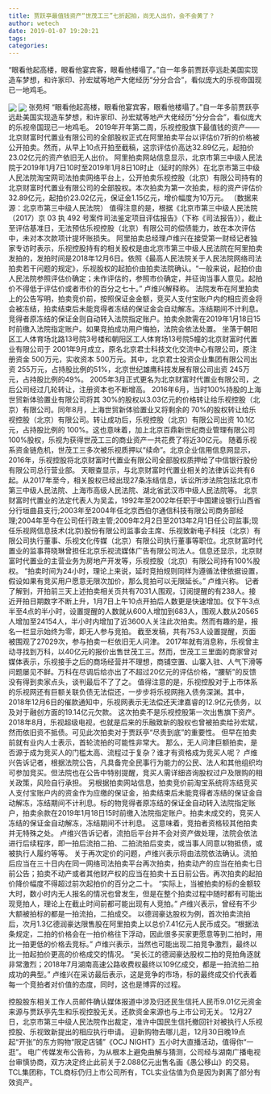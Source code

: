 ```yaml
---
title: 贾跃亭最值钱资产“世茂工三”七折起拍，尚无人出价，会不会黄了？
author: wetech
date: 2019-01-07 19:20:21
tags: 
categories: 
---
```

“眼看他起高楼，眼看他宴宾客，眼看他楼塌了。”自一年多前贾跃亭远赴美国实现造车梦想，和许家印、孙宏斌等地产大佬经历“分分合合”，看似庞大的乐视帝国现已一地鸡毛。
<!-- more -->
<img align="center" border="0" src="https://imgcdn.yicai.com/uppics/images/2019/01/0c304730912ec8ca908a0dc6912152c7.jpg" />
<img align="center" border="0" src="https://imgcdn.yicai.com/uppics/images/2019/01/bc2bf975e19b7e8e16aac3fc7cc20f68.jpg" />
张苑柯
“眼看他起高楼，眼看他宴宾客，眼看他楼塌了。”自一年多前贾跃亭远赴美国实现造车梦想，和许家印、孙宏斌等地产大佬经历“分分合合”，看似庞大的乐视帝国现已一地鸡毛。
2019年开年第二周，乐视控股旗下最值钱的资产——北京财富时代置业有限公司的全部股权正式在阿里拍卖平台以评估价7折的价格被公开拍卖。然而，从早上10点开拍至截稿，这宗评估价高达32.89亿元，起拍价23.02亿元的资产依旧无人出价。
阿里拍卖网站信息显示，北京市第三中级人民法院于2019年1月7日10时至2019年1月8日10时止（延时的除外）在北京市第三中级人民法院淘宝网司法拍卖网络平台上，公开拍卖乐视控股（北京）有限公司持有的北京财富时代置业有限公司的全部股权。本次拍卖为第一次拍卖，标的资产评估价32.89亿元，起拍价23.02亿元，保证金1.15亿元，增价幅度为10万元。
（数据来源：北京市第三中级人民法院）
值得注意的是，根据《北京市第三中级人民法院（2017）京 03 执 492 号案件司法鉴定项目评估报告》（下称《司法报告》），截止至评估基准日，无法预估乐视控股（北京）有限公司的偿债能力，故在本次评估中，未对本次款项计提坏账损失。
阿里拍卖总经理卢维兴在接受第一财经记者独家专访时表示，乐视控股持有的相关股权是由北京市第三中级人民法院在阿里拍卖发拍的，发拍时间是2018年12月6日。依照《最高人民法院关于人民法院网络司法拍卖若干问题的规定》，乐视股权的起拍价由拍卖法院确认。“一般来说，起拍价由人民法院参照评估价确定；未作评估的，参照市价确定，并征询当事人意见。起拍价不得低于评估价或者市价的百分之七十。” 卢维兴解释称。
法院发布在阿里拍卖上的公告写明，拍卖竞价前，按照保证金金额，竞买人支付宝账户内的相应资金将会被冻结，拍卖结束后未能竞得者冻结的保证金会自动解冻。冻结期间不计利息。竞得者原冻结的保证金则自动转入法院指定账户。拍卖余款需在2019年1月18日15时前缴入法院指定账户。如果竞拍成功用户悔拍，法院会依法处置。
坐落于朝阳区工人体育场北路13号院3号楼和朝阳区工人体育场13号院5幢的北京财富时代置业有限公司于 2001年9月成立，原名北京君士科技文化交流中心有限公司，原注册资金 500万元，实收资本 500万元。其中，北京君士投资企业集团有限公司出资 255万元，占持股比例的51%，北京世纪雄鹰科技发展有限公司出资 245万元，占持股比例的49%。
2005年3月正式更名为北京财富时代置业有限公司，之后公司经过几轮转让，注册资本也不断增高。
2016年6月，当时100%持股的上海世贸新体验置业有限公司将其 30%的股权以3.03亿元的价格转让给乐视控股（北京）有限公司。同年8月，上海世贸新体验置业又将剩余的 70%的股权转让给乐视控股（北京）有限公司。转让成功后，乐视控股（北京）有限公司出资 10.1亿元，占持股比例的 100%。这也意味着，加上北京百鼎新世纪商业管理有限公司100%股权，乐视为获得世茂工三的商业资产一共花费了将近30亿元。
随着乐视系资金链危机，世茂工三多次被乐视质押以“续命”。北京企业信用信息网显示，2016年，乐视控股将北京财富时代置业有限公司全部股权质押给了中信银行股份有限公司总行营业部。
天眼查显示，与北京财富时代置业相关的法律诉讼共有6起。从2017年至今，相关股权已经出现27条冻结信息，诉讼所涉法院包括北京市第三中级人民法院、上海市高级人民法院、湖北省武汉市中级人民法院等。
北京财富时代置业的法定代表人为吴孟，1992年至2002年任职于中国建设银行山西省分行垣曲县支行;2003年至2004年任北京西伯尔通信科技有限公司商务部经理;2004年至今在公司任行政主管;2009年2月2日至2013年2月1日任公司监事;现任乐视网信息技术(北京)股份有限公司监事会主席、乐视致新电子科技（北京）有限公司执行董事、乐视文化传媒（北京）有限公司执行董事等职位。北京财富时代置业的监事蒋晓琳曾担任北京乐视流媒体广告有限公司法人。信息还显示，北京财富时代置业的主营业务为房地产开发等，乐视控股（北京）有限公司持有100%股权。
“拍卖时间为24小时，理论上来说，延时竞拍规则同样为遵循法律依据设置，假设如果有竞买用户愿意无限次加价，那么竞拍可以无限延长。” 卢维兴称。
记者了解到，开拍前三天上述拍卖相关页共有7031人围观，订阅提醒的有238人。接近开拍日期数字不断上升，1月7日上午10点开拍后人数更是快速增加。仅下午3点半至4点的半小时，设置提醒的人数就从600人增加到683人，围观人数从20565人增加至24154人，半小时内增加了近3600人关注此次拍卖。然而有趣的是，报名一栏显示始终为零，即无人参与竞拍。
截至发稿，共有753人设置提醒，页面被围观了27029次，参与拍卖一栏依旧无人问津。
2017年就有消息称，乐视曾主动寻找到万科，以40亿元的报价出售世茂工三。然而，世茂工三里面的商家曾对媒体表示，乐视接手之后的商场经营并不理想，商铺空置、山寨入驻、人气下滑等问题屡见不鲜。万科在尽调后给亦出了不超过20亿元的评估价格，“腰斩”的反馈没有得到卖家点头，谈判最后不了了之。
值得注意的是，乐视控股对于上市体系的乐视网还有巨额关联负债无法偿还，一步步将乐视网拖入债务深渊。其中，2018年12月6日的催款通知中，乐视网表示无法偿还天津嘉睿的12.9亿元债务，以及对于融创方面的19.14亿元欠款。
这次拍卖不是乐视控股第一次出售旗下资产。2018年8月，乐视超级电视，也就是后来的乐融致新的股权也曾被拍卖给孙宏斌，然而依旧资不抵债。可见此次拍卖对于贾跃亭“尽责到底”的重要性。
但早在拍卖前就有业内人士表示，首轮流拍的可能性非常大。
那么，无人问津巨额拍卖，是否源于成为竞买人的门槛太高、流程过于复杂？谁才有资格成为竞买人呢？
卢维兴告诉记者，根据法院公告，凡具备完全民事行为能力的公民、法人和其他组织均可参加竞买。但法院也在公告中特别提醒，竞买人需详细咨询股权过户及限购的相关政策，风险自行承担。
另根据拍卖网站信息，拍卖竞价前淘宝系统将冻结竞买人支付宝账户内的资金作为应缴的保证金，拍卖结束后未能竞得者冻结的保证金自动解冻，冻结期间不计利息。标的物竞得者原冻结的保证金自动转入法院指定账户，拍卖余款在2019年1月18日15时前缴入法院指定账户。拍卖未成交的，竞买人冻结的保证金自动解冻，冻结期间不计利息。
这意味着，竞拍者资格较其他拍卖并无特殊之处。
卢维兴告诉记者，流拍后平台并不会对资产做处理，法院会依法进行后续程序，即一拍后流拍二拍、二拍流拍后变卖，或当事人同意以物抵债，或被执行人履约等等。
关于再次定价的问题，卢维兴表示将由法院依法确认。流拍后应当在三十日内在同一网络司法拍卖平台再次拍卖，拍卖动产的应当在拍卖七日前公告；拍卖不动产或者其他财产权的应当在拍卖十五日前公告。再次拍卖的起拍价降价幅度不得超过前次起拍价的百分之二十。
“实际上，当被拍卖的标的金额较大时，数小时内无人报名的情况也曾发生，但是在整个拍卖过程中随时都有可能出现竞拍人，理论上在截止时间前都可能出现有人竞拍。” 卢维兴表示，曾经有不少大额被拍标的都是一拍流拍，二拍成交。
以德润豪达股权为例，首次拍卖流拍后，次月1.3亿德润豪达限售股在阿里拍卖上以总价7.41亿元人民币成交。“根据法条规定，二拍的价格会在一拍价格往下浮动，因此很多买家更愿意等到二拍时，用比一拍更低的价格去竞标。” 卢维兴表示，当然也可能出现二拍竞争激烈，最终以比一拍起拍价更高的价格成交的情况。
“吴长江的德润豪达股权二拍的竞拍角逐就非常激烈；2018年7月湖南高速公路收费权最终以109亿成交，都是一拍流拍二拍成功的典型。” 卢维兴在采访最后表示，这是竞争的市场，标的最终成交价代表着每一个竞拍者对价值的态度，同时，这也是博弈的过程。
 
 
控股股东相关工作人员邮件确认媒体报道中涉及归还民生信托人民币9.01亿元资金来源与贾跃亭先生和乐视控股无关。还款资金来源也与上市公司无关。
12月27日，北京市第三中级人民法院作出裁定，准许中国民生信托撤回针对被执行人乐视控股、乐视致新提出的相应执行申请。
迎新购物去哪儿逛，12月30日晚19点起“开张”的东方购物“限定店铺”《OCJ NIGHT》五小时大直播活动，值得你“一逛”。
电广传媒发布公告称，为从根本上避免曲解与猜测，公司经与湖南广播电视台审慎协商，双方决定终止此前关于2.088亿元出售名画《愚公移山》的交易。
TCL集团称，TCL商标仍归上市公司所有，TCL实业估值为负是因为剥离了部分有效资产。
